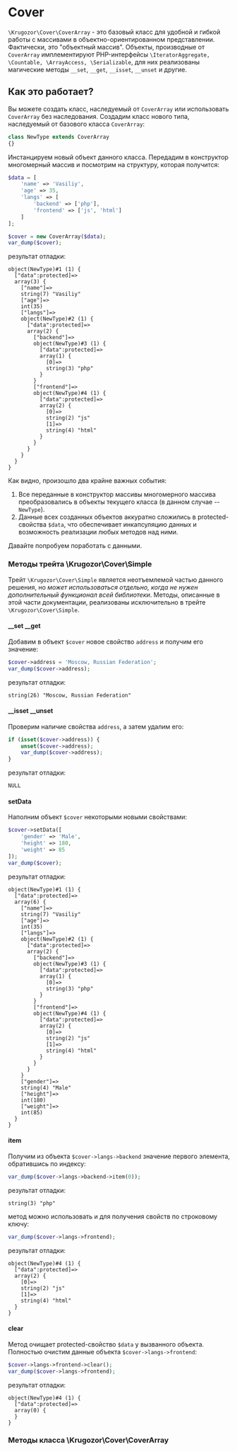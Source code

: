 # Cover
`\Krugozor\Cover\CoverArray` - это базовый класс для удобной и гибкой работы с массивами в объектно-ориентированном представлении. Фактически, это "объектный массив". Объекты, производные от `CoverArray` имплементируют PHP-интерфейсы `\IteratorAggregate, \Countable, \ArrayAccess, \Serializable`, для них реализованы магические методы `__set`, `__get`, `__isset`, `__unset` и другие.   

## Как это работает? 

Вы можете создать класс, наследуемый от `CoverArray` или использовать `CoverArray` без наследования. Создадим класс нового типа, наследуемый от базового класса `CoverArray`: 

```php
class NewType extends CoverArray
{}
```
Инстанцируем новый объект данного класса. Передадим в конструктор многомерный массив и посмотрим на структуру, которая получится: 

```php
$data = [
    'name' => 'Vasiliy',
    'age' => 35,
    'langs' => [
        'backend' => ['php'],
        'frontend' => ['js', 'html']
    ]
];

$cover = new CoverArray($data);
var_dump($cover);
```
результат отладки: 
```
object(NewType)#1 (1) {
  ["data":protected]=>
  array(3) {
    ["name"]=>
    string(7) "Vasiliy"
    ["age"]=>
    int(35)
    ["langs"]=>
    object(NewType)#2 (1) {
      ["data":protected]=>
      array(2) {
        ["backend"]=>
        object(NewType)#3 (1) {
          ["data":protected]=>
          array(1) {
            [0]=>
            string(3) "php"
          }
        }
        ["frontend"]=>
        object(NewType)#4 (1) {
          ["data":protected]=>
          array(2) {
            [0]=>
            string(2) "js"
            [1]=>
            string(4) "html"
          }
        }
      }
    }
  }
}
```
Как видно, произошло два крайне важных события: 
1. Все переданные в конструктор массивы многомерного массива преобразовались в объекты текущего класса (в данном случае -- `NewType`).
2. Данные всех созданных объектов аккуратно сложились в protected-свойства `$data`, что обеспечивает инкапсуляцию данных и возможность реализации любых методов над ними.

Давайте попробуем поработать с данными.

### Методы трейта \Krugozor\Cover\Simple

Трейт `\Krugozor\Cover\Simple` является неотъемлемой частью данного решения, но *может использоваться отдельно, когда не нужен дополнительный функционал всей библиотеки*. Методы, описанные в этой части документации, реализованы исключительно в трейте `\Krugozor\Cover\Simple`. 

#### __set __get

Добавим в объект `$cover` новое свойство `address` и получим его значение:
```php
$cover->address = 'Moscow, Russian Federation';
var_dump($cover->address);
```
результат отладки: 
```
string(26) "Moscow, Russian Federation"
```

#### __isset __unset
Проверим наличие свойства `address`, а затем удалим его:
```php
if (isset($cover->address)) {
    unset($cover->address);
    var_dump($cover->address);
}
```
результат отладки:
```
NULL
```

#### setData
Наполним объект `$cover` некоторыми новыми свойствами:

```php
$cover->setData([
    'gender' => 'Male', 
    'height' => 180, 
    'weight' => 85
]);
var_dump($cover);
```
результат отладки:
```
object(NewType)#1 (1) {
  ["data":protected]=>
  array(6) {
    ["name"]=>
    string(7) "Vasiliy"
    ["age"]=>
    int(35)
    ["langs"]=>
    object(NewType)#2 (1) {
      ["data":protected]=>
      array(2) {
        ["backend"]=>
        object(NewType)#3 (1) {
          ["data":protected]=>
          array(1) {
            [0]=>
            string(3) "php"
          }
        }
        ["frontend"]=>
        object(NewType)#4 (1) {
          ["data":protected]=>
          array(2) {
            [0]=>
            string(2) "js"
            [1]=>
            string(4) "html"
          }
        }
      }
    }
    ["gender"]=>
    string(4) "Male"
    ["height"]=>
    int(180)
    ["weight"]=>
    int(85)
  }
}
```

#### item
Получим из объекта `$cover->langs->backend` значение первого элемента, обратившись по индексу:
```php
var_dump($cover->langs->backend->item(0));
```
результат отладки:
```
string(3) "php"
```
метод можно использовать и для получения свойств по строковому ключу:
```php
var_dump($cover->langs->frontend);
```
результат отладки:
```
object(NewType)#4 (1) {
  ["data":protected]=>
  array(2) {
    [0]=>
    string(2) "js"
    [1]=>
    string(4) "html"
  }
}
```

#### clear

Метод очищает protected-свойство `$data` у вызванного объекта. Полностью очистим данные объекта `$cover->langs->frontend`: 
```php
$cover->langs->frontend->clear();
var_dump($cover->langs->frontend);
```
результат отладки:
```
object(NewType)#4 (1) {
  ["data":protected]=>
  array(0) {
  }
}
```

### Методы класса \Krugozor\Cover\CoverArray